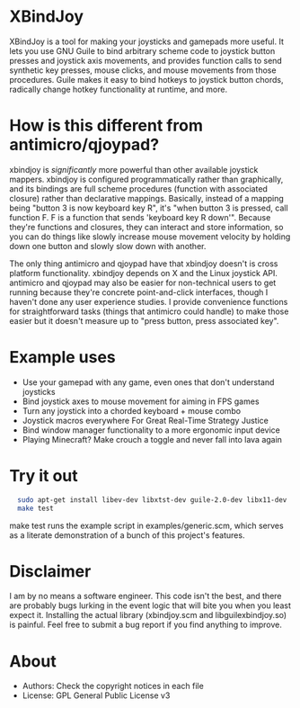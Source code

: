 XBindJoy
========

XBindJoy is a tool for making your joysticks and gamepads more
useful. It lets you use GNU Guile to bind arbitrary scheme code to
joystick button presses and joystick axis movements, and provides
function calls to send synthetic key presses, mouse clicks, and mouse
movements from those procedures. Guile makes it easy to bind hotkeys
to joystick button chords, radically change hotkey functionality at
runtime, and more.

How is this different from antimicro/qjoypad?
=============================================

xbindjoy is *significantly* more powerful than other available
joystick mappers. xbindjoy is configured programmatically rather than
graphically, and its bindings are full scheme procedures (function
with associated closure) rather than declarative mappings. Basically,
instead of a mapping being "button 3 is now keyboard key R", it's
"when button 3 is pressed, call function F. F is a function that sends
'keyboard key R down'". Because they're functions and closures, they
can interact and store information, so you can do things like slowly
increase mouse movement velocity by holding down one button and slowly
slow down with another.

The only thing antimicro and qjoypad have that xbindjoy doesn't is
cross platform functionality. xbindjoy depends on X and the Linux
joystick API. antimicro and qjoypad may also be easier for
non-technical users to get running because they're concrete
point-and-click interfaces, though I haven't done any user experience
studies. I provide convenience functions for straightforward tasks
(things that antimicro could handle) to make those easier but it
doesn't measure up to "press button, press associated key".


Example uses
============

* Use your gamepad with any game, even ones that don't understand joysticks
* Bind joystick axes to mouse movement for aiming in FPS games
* Turn any joystick into a chorded keyboard + mouse combo
* Joystick macros everywhere For Great Real-Time Strategy Justice
* Bind window manager functionality to a more ergonomic input device
* Playing Minecraft? Make crouch a toggle and never fall into lava again

Try it out
==========

````bash
  sudo apt-get install libev-dev libxtst-dev guile-2.0-dev libx11-dev
  make test
````

make test runs the example script in examples/generic.scm, which serves as
a literate demonstration of a bunch of this project's features.

Disclaimer
==========

I am by no means a software engineer. This code isn't the best, and
there are probably bugs lurking in the event logic that will bite you
when you least expect it. Installing the actual library (xbindjoy.scm
and libguilexbindjoy.so) is painful. Feel free to submit a bug report
if you find anything to improve.

About
=====

* Authors:      Check the copyright notices in each file
* License:      GPL General Public License v3
